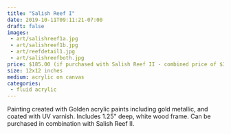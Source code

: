 ```yaml
---
title: "Salish Reef I"
date: 2019-10-11T09:11:21-07:00
draft: false
images:
 - art/salishreef1a.jpg
 - art/salishreef1b.jpg
 - art/reefdetail1.jpg
 - art/salishreefboth.jpg
price: $185.00 (if purchased with Salish Reef II - combined price of $340)
size: 12x12 inches
medium: acrylic on canvas
categories:
 - fluid acrylic
---
```


Painting created with Golden acrylic paints including gold metallic, and coated with UV varnish. Includes 1.25" deep, white wood frame. Can be purchased in combination with Salish Reef II.
